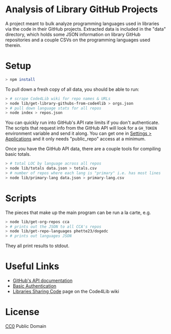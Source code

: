 # Analysis of Library GitHub Projects

A project meant to bulk analyze programming languages used in libraries via the code in their GitHub projects. Extracted data is included in the "data" directory, which holds some JSON information on library GitHub repositories and a couple CSVs on the programming languages used therein.

# Setup

```sh
> npm install
```

To pull down a fresh copy of all data, you should be able to run:

```sh
> # scrape Code4Lib wiki for repo names & URLs
> node lib/get-library-githubs-from-code4lib > orgs.json
> # pull down language stats for all repos
> node index > repos.json
```

You can quickly run into GitHub's API rate limits if you don't authenticate. The scripts that request info from the GitHub API will look for a `GH_TOKEN` environment variable and send it along. You can get one in [Settings > Applications](https://github.com/settings/applications) and it only needs "public_repo" access at a minimum.

Once you have the GitHub API data, there are a couple tools for compiling basic totals.

```sh
> # total LOC by language across all repos
> node lib/totals data.json > totals.csv
> # number of repos where each lang is "primary" i.e. has most lines
> node lib/primary-lang data.json > primary-lang.csv
```

# Scripts

The pieces that make up the main program can be run a la carte, e.g.

```sh
> node lib/get-org-repos cca
> # prints out the JSON to all CCA's repos
> node lib/get-repo-languages phette23/dogedc
> # prints out languages JSON
```

They all print results to stdout.

# Useful Links

- [GitHub's API documentation](https://developer.github.com/)
- [Basic Authentication](https://developer.github.com/v3/auth/#basic-authentication)
- [Libraries Sharing Code](http://wiki.code4lib.org/List_of_Library_Github_Accounts) page on the Code4Lib wiki

# License

[CC0](https://creativecommons.org/publicdomain/zero/1.0/) Public Domain
